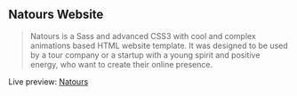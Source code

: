 ## Natours Website
>Natours is a Sass and advanced CSS3 with cool and complex animations based HTML website template. It was designed to be used by a tour company or a startup with a young spirit and positive energy, who want to create their online presence.

Live preview: <a href="https://natourswebsite.netlify.app/">Natours</a><br>


